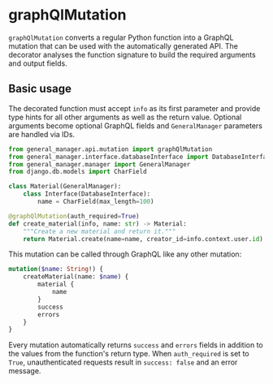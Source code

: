 # graphQlMutation

`graphQlMutation` converts a regular Python function into a GraphQL mutation that can be used with the automatically generated API. The decorator analyses the function signature to build the required arguments and output fields.

## Basic usage

The decorated function must accept `info` as its first parameter and provide type hints for all other arguments as well as the return value. Optional arguments become optional GraphQL fields and `GeneralManager` parameters are handled via IDs.

```python
from general_manager.api.mutation import graphQlMutation
from general_manager.interface.databaseInterface import DatabaseInterface
from general_manager.manager import GeneralManager
from django.db.models import CharField

class Material(GeneralManager):
    class Interface(DatabaseInterface):
        name = CharField(max_length=100)

@graphQlMutation(auth_required=True)
def create_material(info, name: str) -> Material:
    """Create a new material and return it."""
    return Material.create(name=name, creator_id=info.context.user.id)
```

This mutation can be called through GraphQL like any other mutation:

```graphql
mutation($name: String!) {
    createMaterial(name: $name) {
        material {
            name
        }
        success
        errors
    }
}
```

Every mutation automatically returns `success` and `errors` fields in addition to the values from the function's return type. When `auth_required` is set to `True`, unauthenticated requests result in `success: false` and an error message.
